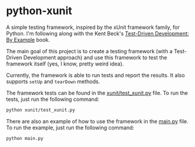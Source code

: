 # python-xunit

A simple testing framework, inspired by the xUnit framework family, for Python. I'm following along with the Kent Beck's [Test-Driven Development: By Example](https://www.amazon.com/Test-Driven-Development-Kent-Beck/dp/0321146530) book.

The main goal of this project is to create a testing framework (with a Test-Driven Development approach) and use this framework to test the framework itself (yes, I know, pretty weird idea).

Currently, the framework is able to run tests and report the results. It also supports `setUp` and `tearDown` methods.

The framework tests can be found in the [xunit/test_xunit.py](xunit/test_xunit.py) file. To run the tests, just run the following command:

```bash
python xunit/test_xunit.py
```

There are also an example of how to use the framework in the [main.py](main.py) file. To run the example, just run the following command:

```bash
python main.py
```
